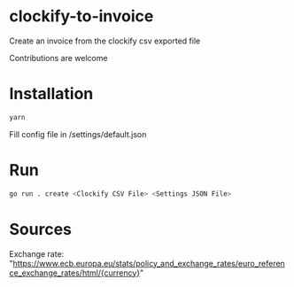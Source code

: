 # clockify-to-invoice
Create an invoice from the clockify csv exported file

Contributions are welcome

# Installation

```sh
yarn
```

Fill config file in /settings/default.json

# Run
```sh
go run . create <Clockify CSV File> <Settings JSON File>
```

# Sources
Exchange rate: "https://www.ecb.europa.eu/stats/policy_and_exchange_rates/euro_reference_exchange_rates/html/{currency}"
